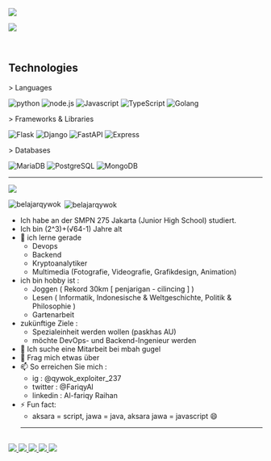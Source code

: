![](https://cardivo.vercel.app/api?name=alfariqywok%20%F0%9F%91%8B&description=%E2%98%81%EF%B8%8F%20engineer&image=https://raw.githubusercontent.com/belajarqywok/belajarqywok/main/PngItem_2068983.png&backgroundColor=%23000000&github=belajarqywok&pattern=topography&colorPattern=%23636363&fontColor=%23ddd&iconColor=%23fff&opacity=0.3)

![](https://estruyf-github.azurewebsites.net/api/VisitorHit?user=belajarqywok&repo=belajarqywok&countColorcountColor)

<br>
  <h2 align="left">Technologies</h2>
> Languages
  <p>
    <img alt="python" src="https://img.shields.io/badge/Python-14354C.svg?logo=python&logoColor=white">
    <img alt="node.js" src="https://img.shields.io/badge/Node.js-43853D.svg?logo=node.js&logoColor=white">
    <img alt="Javascript" src="https://img.shields.io/badge/JavaScript-F7DF1E.svg?logo=javascript&logoColor=black">
    <img alt="TypeScript" src="https://img.shields.io/badge/TypeScript-007ACC.svg?logo=typescript&logoColor=white">
    <img alt="Golang" src="https://img.shields.io/badge/Golang-03c2fc.svg?logo=go&logoColor=white">
  </p>
  > Frameworks & Libraries
  <p>
    <img alt="Flask" src="https://img.shields.io/badge/Flask-white.svg?logo=flask&logoColor=black">
    <img alt="Django" src="https://img.shields.io/badge/Django-43853D.svg?logo=django&logoColor=white">
    <img alt="FastAPI" src="https://img.shields.io/badge/FastAPI-ffffff.svg?logo=fastapi&logoColor=02b3aa">
    <img alt="Express" src="https://img.shields.io/badge/Express-ffffff.svg?logo=express&logoColor=black">
  </p>
  > Databases
  <p>
    <img alt="MariaDB" src="https://img.shields.io/badge/MariaDB-00f.svg?logo=mariadb&logoColor=white">
    <img alt="PostgreSQL" src ="https://img.shields.io/badge/PostgreSQL-316192.svg?logo=postgresql&logoColor=white">
    <img alt="MongoDB" src ="https://img.shields.io/badge/MongoDB-4ea94b.svg?logo=mongodb&logoColor=white">
  </p>
<hr>

![](https://github-profile-trophy.vercel.app/?username=belajarqywok&theme=dracula)

<p><img align="left" src="https://github-readme-stats.vercel.app/api/top-langs?username=belajarqywok&show_icons=true&locale=en&layout=compact&theme=dark" alt="belajarqywok" /></p>

<p>&nbsp;<img align="center" src="https://github-readme-stats.vercel.app/api?username=belajarqywok&show_icons=true&locale=en&theme=dark" alt="belajarqywok" /></p>


- Ich habe an der SMPN 275 Jakarta (Junior High School) studiert.
- Ich bin (2^3)+(√64-1) Jahre alt
- 🌱 ich lerne gerade
  - Devops
  - Backend
  - Kryptoanalytiker
  - Multimedia (Fotografie, Videografie, Grafikdesign, Animation)
- ich bin hobby ist :
  - Joggen ( Rekord 30km [ penjarigan - cilincing ] )
  - Lesen ( Informatik, Indonesische & Weltgeschichte, Politik & Philosophie )
  - Gartenarbeit
- zukünftige Ziele : 
  - Spezialeinheit werden wollen (paskhas AU)
  - möchte DevOps- und Backend-Ingenieur werden
- 👯 Ich suche eine Mitarbeit bei mbah gugel
- 💬 Frag mich etwas über
- 📫 So erreichen Sie mich :
  - ig : @qywok_exploiter_237
  - twitter : @FariqyAl
  - linkedin : Al-fariqy Raihan
- ⚡ Fun fact:
  - aksara = script, jawa = java, aksara jawa = javascript 😄
  <hr>
<br>
<a href="https://github.com/belajarqywok/delta">
        <img src="https://github-readme-stats.vercel.app/api/pin/?username=belajarqywok&repo=delta&theme=dark">
</a>
<a href="https://github.com/belajarqywok/Qverus">
        <img src="https://github-readme-stats.vercel.app/api/pin/?username=belajarqywok&repo=Qverus&theme=dark">
</a>
<a href="https://github.com/qnetics/vatometh">
        <img src="https://github-readme-stats.vercel.app/api/pin/?username=qnetics&repo=vatometh&theme=dark">
</a>
<a href="https://github.com/belajarqywok/S-DES_algorithm">
        <img src="https://github-readme-stats.vercel.app/api/pin/?username=belajarqywok&repo=S-DES_algorithm&theme=dark">
</a>
<a href="https://github.com/belajarqywok/ToShPak-scrape">
        <img src="https://github-readme-stats.vercel.app/api/pin/?username=belajarqywok&repo=ToShPak-scrape&theme=dark">
</a>
<br>

